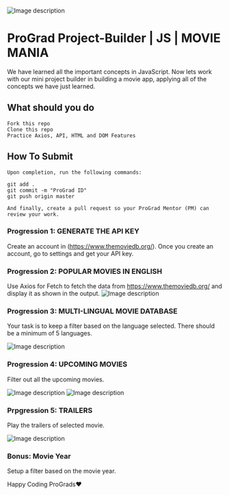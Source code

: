 ![Image description](https://i1.faceprep.in/ProGrad/prograd-logo.png)

# ProGrad Project-Builder | JS | MOVIE MANIA

We have learned all the important concepts in JavaScript. Now lets work with our mini project builder in building a movie app, applying all of the concepts we have just learned.

## What should you do
```
Fork this repo
Clone this repo
Practice Axios, API, HTML and DOM Features
```

## How To Submit
```
Upon completion, run the following commands:

git add .
git commit -m "ProGrad ID"
git push origin master

And finally, create a pull request so your ProGrad Mentor (PM) can review your work.
```

### Progression 1: GENERATE THE API KEY
Create an account in (https://www.themoviedb.org/). Once you create an account, go to settings and get your API key.

### Progression 2: POPULAR MOVIES IN ENGLISH
Use Axios for Fetch to fetch the data from https://www.themoviedb.org/ and display it as shown in the output.
![Image description](https://i1.faceprep.in/ProGrad/movie1.JPG) 

### Progression 3: MULTI-LINGUAL MOVIE DATABASE
Your task is to keep a filter based on the language selected. There should be a minimum of 5 languages.

![Image description](https://i1.faceprep.in/ProGrad/movie3.JPG)

### Progression 4: UPCOMING MOVIES
Filter out all the upcoming movies.

![Image description](https://i1.faceprep.in/ProGrad/movie2.JPG)
![Image description](https://i1.faceprep.in/ProGrad/movie4.JPG)

### Prpgression 5: TRAILERS
Play the trailers of selected movie. 

![Image description](https://i1.faceprep.in/ProGrad/movie5.JPG)

### Bonus: Movie Year
Setup a filter based on the movie year.



Happy Coding ProGrads❤️
